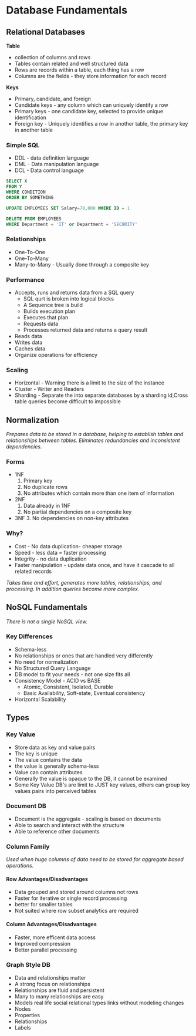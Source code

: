 # Database Fundamentals

## Relational Databases

**Table**

- collection of columns and rows
- Tables contain related and well structured data
- Rows are records within a table, each thing has a row
- Columns are the fields - they store information for each record

**Keys**

- Primary, candidate, and foreign
- Candidate keys - any column which can uniquely identify a row
- Primary keys - one candidate key, selected to provide unique identification
- Foreign key - Uniquely identifies a row in another table, the primary key in another table

### Simple SQL

- DDL - data definition language
- DML - Data manipulation language
- DCL - Data control language

``` sql
SELECT X
FROM Y
WHERE CONDITION
ORDER BY SOMETHING
```

``` sql
UPDATE EMPLOYEES SET Salary=70,000 WHERE ID = 1
```

``` sql
DELETE FROM EMPLOYEES 
WHERE Department = 'IT' or Department = 'SECURITY'
```

### Relationships

- One-To-One
- One-To-Many
- Many-to-Many - Usually done through a composite key

### Performance

- Accepts, runs and returns data from a SQL query
    - SQL qurt is broken into logical blocks
    - A Sequence tree is build
    - Builds execution plan
    - Executes that plan
    - Requests data
    - Processes returned data and returns a query result
- Reads data
- Writes data
- Caches data
- Organize operations  for efficiency

### Scaling

- Horizontal - Warning there is a limit to the size of the instance
- Cluster - Writer and Readers
- Sharding - Separate the into separate databases by a sharding id,Cross table queries become difficult to impossible

## Normalization

*Prepares data to be stored in a database, helping to establish tables and relationships between tables. Eliminates redundancies and inconsistent dependencies.*

### Forms

- 1NF
    1. Primary key
    2. No duplicate rows
    3. No attributes which contain more than one item of information
- 2NF
    1. Data already in 1NF
    2. No partial dependencies on a composite key
- 3NF
    3. No dependencies on non-key attributes

### Why?

- Cost - No data duplication- cheaper storage
- Speed - less data = faster processing
- Integrity - no data duplication
- Faster manipulation - update data once, and have it cascade to all related records

*Takes time and effort, generates more tables, relationships, and processing. In addition queries become more complex.*

## NoSQL Fundamentals

*There is not a single NoSQL view.*

### Key Differences

- Schema-less
- No relationships or ones that are handled very differently
- No need for normalization
- No Structured Query Language
- DB model to fit your needs - not one size fits all
- Consistency Model - ACID vs BASE
    - Atomic, Consistent, Isolated, Durable
    - Basic Availability, Soft-state, Eventual consistency
- Horizontal Scalability

## Types

### Key Value

- Store data as key and value pairs
- The key is unique 
- The value contains the data
- the value is generally schema-less
- Value can contain attributes
- Generally the value is opaque to the DB, it cannot be examined
- Some Key Value DB's are limit to JUST key values, others can group key values pairs into perceived tables

### Document DB

- Document is the aggregate - scaling is based on documents
- Able to search and interact with the structure
- Able to reference other documents

### Column Family

*Used when huge columns of data need to be stored for aggregate based operations.* 

#### Row Advantages/Disadvantages 

- Data grouped and stored around columns not rows
- Faster for iterative or single record processing
- better for smaller tables 
- Not suited where row subset analytics are required

#### Column Advantages/Disadvantages



- Faster, more efficent data access
- Improved compression
- Better parallel processing

### Graph Style DB

- Data and relationships matter
- A strong focus on relationships
- Relationships are fluid and persistent
- Many to many relationships are easy
- Models real life social relational types links without modeling changes
- Nodes
- Properties
- Relationships
- Labels